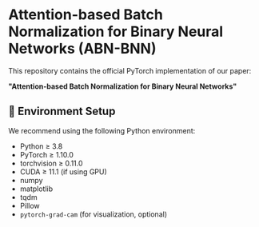# Attention-based Batch Normalization for Binary Neural Networks (ABN-BNN)

This repository contains the official PyTorch implementation of our paper:

**"Attention-based Batch Normalization for Binary Neural Networks"**

## 🔧 Environment Setup

We recommend using the following Python environment:

- Python ≥ 3.8
- PyTorch ≥ 1.10.0
- torchvision ≥ 0.11.0
- CUDA ≥ 11.1 (if using GPU)
- numpy
- matplotlib
- tqdm
- Pillow
- `pytorch-grad-cam` (for visualization, optional)



